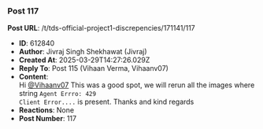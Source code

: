 ### Post 117
**Post URL**: /t/tds-official-project1-discrepencies/171141/117
- **ID**: 612840
- **Author**: Jivraj Singh Shekhawat (Jivraj)
- **Created At**: 2025-03-29T14:27:26.029Z
- **Reply To**: Post 115 (Vihaan Verma, Vihaanv07)
- **Content**:  
  Hi <a class="mention" href="/u/vihaanv07">@Vihaanv07</a>
This was a good spot, we will rerun all the images where string <code>Agent Errro: 429 Client Error....</code> is present.
Thanks and kind regards
- **Reactions**: None
- **Post Number**: 117

